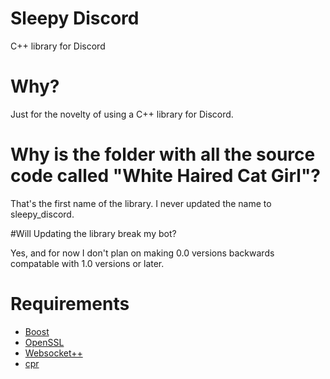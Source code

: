 # Sleepy Discord
C++ library for Discord

# Why?
Just for the novelty of using a C++ library for Discord.

# Why is the folder with all the source code called "White Haired Cat Girl"?

That's the first name of the library. I never updated the name to sleepy_discord.

#Will Updating the library break my bot?

Yes, and for now I don't plan on making 0.0 versions backwards compatable with 1.0 versions or later.

# Requirements
* [Boost](http://www.boost.org/)
* [OpenSSL](https://www.openssl.org/)
* [Websocket++](https://github.com/zaphoyd/websocketpp)
* [cpr](https://github.com/whoshuu/cpr)
